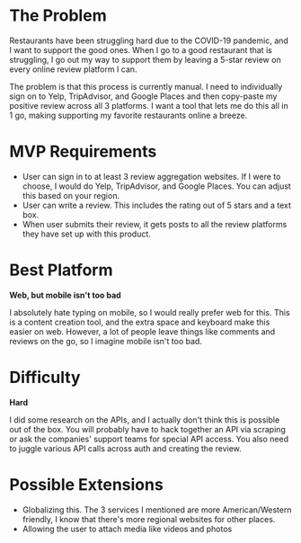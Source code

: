 # The Problem
Restaurants have been struggling hard due to the COVID-19 pandemic, and I want to support the good ones. When I go to a good restaurant that is struggling, I go out my way to support them by leaving a 5-star review on every online review platform I can.

The problem is that this process is currently manual. I need to individually sign on to Yelp, TripAdvisor, and Google Places and then copy-paste my positive review across all 3 platforms. I want a tool that lets me do this all in 1 go, making supporting my favorite restaurants online a breeze.

# MVP Requirements
- User can sign in to at least 3 review aggregation websites. If I were to choose, I would do Yelp, TripAdvisor, and Google Places. You can adjust this based on your region.
- User can write a review. This includes the rating out of 5 stars and a text box.
- When user submits their review, it gets posts to all the review platforms they have set up with this product.

# Best Platform
**Web, but mobile isn't too bad**

I absolutely hate typing on mobile, so I would really prefer web for this. This is a content creation tool, and the extra space and keyboard make this easier on web. However, a lot of people leave things like comments and reviews on the go, so I imagine mobile isn't too bad.

# Difficulty
**Hard**

I did some research on the APIs, and I actually don't think this is possible out of the box. You will probably have to hack together an API via scraping or ask the companies' support teams for special API access. You also need to juggle various API calls across auth and creating the review.

# Possible Extensions
- Globalizing this. The 3 services I mentioned are more American/Western friendly, I know that there's more regional websites for other places.
- Allowing the user to attach media like videos and photos
